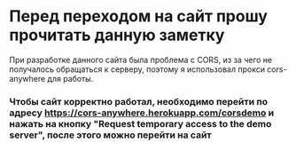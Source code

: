# Перед переходом на сайт прошу прочитать данную заметку

При разработке данного сайта была проблема с CORS, из за чего не получалось обращаться к серверу, поэтому я использовал прокси cors-anywhere для работы. 

### Чтобы сайт корректно работал, необходимо перейти по адресу https://cors-anywhere.herokuapp.com/corsdemo и нажать на кнопку "Request temporary access to the demo server", после этого можно перейти на сайт

